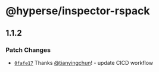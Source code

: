 # @hyperse/inspector-rspack

## 1.1.2

### Patch Changes

- [`0fafe17`](https://github.com/hyperse-io/code-inspector/commit/0fafe17948624ba36a632dbd79bc75cedf3dee14) Thanks [@tianyingchun](https://github.com/tianyingchun)! - update CICD workflow

